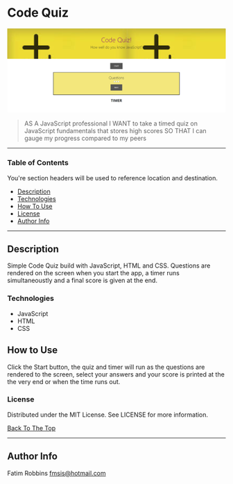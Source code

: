 # Code Quiz

<img src="Screenshot-project.png" alt="project image">


> AS A JavaScript professional
  I WANT to take a timed quiz on JavaScript fundamentals that stores high scores
  SO THAT I can gauge my progress compared to my peers

---

### Table of Contents
You're section headers will be used to reference location and destination.

- [Description](#description)
- [Technologies](#technologies)
- [How To Use](#how-to-use)
- [License](#license)
- [Author Info](#author-info)

---

## Description

Simple Code Quiz build with JavaScript, HTML and CSS. Questions are rendered on the screen when you start the app, a timer runs simultaneoustly and a final score is given at the end. 

### Technologies

- JavaScript
- HTML
- CSS

## How to Use

Click the Start button, the quiz and timer will run as the questions are rendered to the screen, select your answers and your score is printed at the the very end or when the time runs out.

### License

Distributed under the MIT License. See LICENSE for more information.

[Back To The Top](#code-quiz)

---

## Author Info

Fatim Robbins
fmsis@hotmail.com